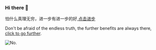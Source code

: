 ### Hi there 👋

<!--
**kisnows/kisnows** is a ✨ _special_ ✨ repository because its `README.md` (this file) appears on your GitHub profile.

Here are some ideas to get you started:

- 🔭 I’m currently working on ...
- 🌱 I’m currently learning ...
- 👯 I’m looking to collaborate on ...
- 🤔 I’m looking for help with ...
- 💬 Ask me about ...
- 📫 How to reach me: ...
- 😄 Pronouns: ...
- ⚡ Fun fact: ...
-->
怕什么真理无穷，进一步有进一步的好,[点击进步](https://blog.kisnows.com/)

Don't be afraid of the endless truth, the further benefits are always there, [click to go further](https://blog.kisnows.com/).

![No.](https://github-readme-stats.vercel.app/api?username=kisnows&show_icons=true&title_color=fff&icon_color=79ff97&text_color=9f9f9f&bg_color=151515)
